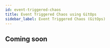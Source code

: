 ```yaml
---
id: event-triggered-chaos
title: Event Triggered Chaos using GitOps
sidebar_label: Event Triggered Chaos (GitOps)
---
```


## Coming soon
